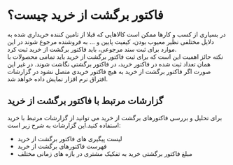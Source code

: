 # فاکتور برگشت از خرید چیست؟
در بسیاری از کسب و کارها ممکن است کالاهایی که قبلا از تامین کننده خریداری شده به دلایل مختلفی نظیر معیوب بودن، کیفیت پایین و ... به فروشنده مرجوع شوند در این موارد برای ثبت سند مرجوعی، باید فاکتور برگشت از خرید ثبت کرد.<br>
نکته حائز اهمیت این است که برای ثبت فاکتور برگشت از خرید باید تمامی محصولات با همان تعداد ثبت شده در فاکتور خرید، در فاکتور برگشتی نگاشت شوند. در غیر این صورت اگر فاکتور برگشت از خرید به هیچ فاکتور خریدی متصل نشود در گزارشات افتراق نرم افزار نمایش داده خواهد شد.
## گزارشات مرتبط با فاکتور برگشت از خرید
برای تحلیل و بررسی فاکتورهای برگشت از خرید می توانید از گزارشات مرتبط با خرید استفاده کنید.این گزارشات به شرح زیر است:
- لیست پیگیری های فاکتور برگشت از خرید
- فهرست فاکتورهای برگشت از خرید
- مبلغ فاکتور برگشتی خرید به تفکیک مشتری در بازه های زمانی مختلف

